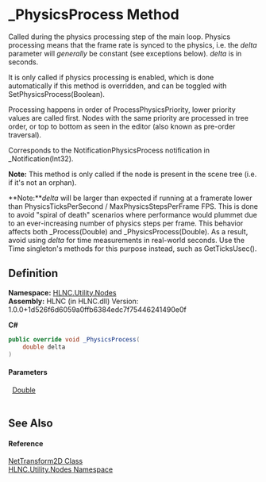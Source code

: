 # _PhysicsProcess Method



Called during the physics processing step of the main loop. Physics processing means that the frame rate is synced to the physics, i.e. the *delta* parameter will *generally* be constant (see exceptions below). *delta* is in seconds.

It is only called if physics processing is enabled, which is done automatically if this method is overridden, and can be toggled with SetPhysicsProcess(Boolean).

Processing happens in order of ProcessPhysicsPriority, lower priority values are called first. Nodes with the same priority are processed in tree order, or top to bottom as seen in the editor (also known as pre-order traversal).

Corresponds to the NotificationPhysicsProcess notification in _Notification(Int32).

**Note:** This method is only called if the node is present in the scene tree (i.e. if it's not an orphan).

**Note:***delta* will be larger than expected if running at a framerate lower than PhysicsTicksPerSecond / MaxPhysicsStepsPerFrame FPS. This is done to avoid "spiral of death" scenarios where performance would plummet due to an ever-increasing number of physics steps per frame. This behavior affects both _Process(Double) and _PhysicsProcess(Double). As a result, avoid using *delta* for time measurements in real-world seconds. Use the Time singleton's methods for this purpose instead, such as GetTicksUsec().




## Definition
**Namespace:** <a href="N_HLNC_Utility_Nodes">HLNC.Utility.Nodes</a>  
**Assembly:** HLNC (in HLNC.dll) Version: 1.0.0+1d526f6d6059a0ffb6384edc7f75446241490e0f

**C#**
``` C#
public override void _PhysicsProcess(
	double delta
)
```



#### Parameters
<dl><dt>  <a href="https://learn.microsoft.com/dotnet/api/system.double" target="_blank" rel="noopener noreferrer">Double</a></dt><dd> </dd></dl>

## See Also


#### Reference
<a href="T_HLNC_Utility_Nodes_NetTransform2D">NetTransform2D Class</a>  
<a href="N_HLNC_Utility_Nodes">HLNC.Utility.Nodes Namespace</a>  
